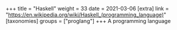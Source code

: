 +++
title = "Haskell"
weight = 33
date = 2021-03-06
[extra]
link = "https://en.wikipedia.org/wiki/Haskell_(programming_language)"
[taxonomies]
groups = ["proglang"]
+++
A programming language

